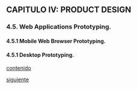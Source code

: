 ## CAPITULO IV: PRODUCT DESIGN

### 4.5. Web Applications Prototyping.

#### 4.5.1 Mobile Web Browser Prototyping.



#### 4.5.1 Desktop Prototyping.




[contenido](../contenido.md)

[siguiente](./4.6-domain-driven-software-arquitecture.md)